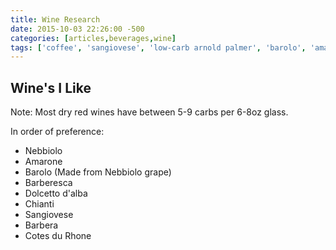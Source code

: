 ```yaml
---
title: Wine Research
date: 2015-10-03 22:26:00 -500
categories: [articles,beverages,wine]
tags: ['coffee', 'sangiovese', 'low-carb arnold palmer', 'barolo', 'amarone', 'dolcetto dalba', 'barbera', 'cotes du rhone', 'barberesca', 'dirty martini', 'nebbiolo', 'diet green tea', 'iskiate', 'chianti']
---
```

## Wine's I Like

Note: Most dry red wines have between 5-9 carbs per 6-8oz glass.

In order of preference:

- Nebbiolo
- Amarone
- Barolo (Made from Nebbiolo grape)
- Barberesca
- Dolcetto d\'alba
- Chianti
- Sangiovese
- Barbera
- Cotes du Rhone
